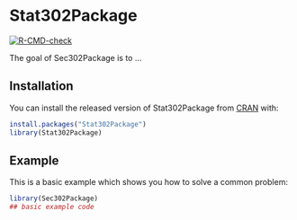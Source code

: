 
# Stat302Package

<!-- badges: start -->
[![R-CMD-check](https://github.com/amakinney/Stat302Package/workflows/R-CMD-check/badge.svg)](https://github.com/amakinney/Stat302Package/actions)
<!-- badges: end -->

The goal of Sec302Package is to ...

## Installation

You can install the released version of Stat302Package from [CRAN](https://CRAN.R-project.org) with:

``` r
install.packages("Stat302Package")
library(Stat302Package)
```

## Example

This is a basic example which shows you how to solve a common problem:

``` r
library(Sec302Package)
## basic example code
```


